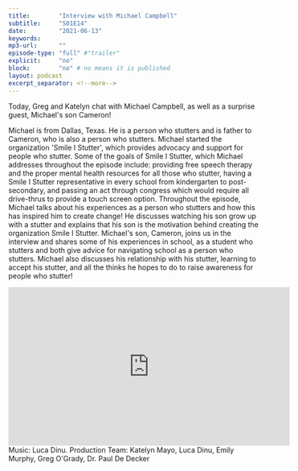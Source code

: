 ```yaml
---
title:        "Interview with Michael Campbell"
subtitle:     "S01E14"
date:         "2021-06-13"
keywords:
mp3-url:      ""
episode-type: "full" #"trailer"
explicit:     "no"
block:        "no" # no means it is published
layout: podcast
excerpt_separator: <!--more-->
---
```

Today, Greg and Katelyn chat with Michael Campbell, as well as a surprise guest, Michael's son Cameron!

Michael is from Dallas, Texas. He is a person who stutters and is father to Cameron, who is also a person who stutters. Michael started the organization 'Smile I Stutter', which provides advocacy and support for people who stutter. Some of the goals of Smile I Stutter, which Michael addresses throughout the episode include: providing free speech therapy and the proper mental health resources for all those who stutter, having a Smile I Stutter representative in every school from kindergarten to post-secondary, and passing an act through congress which would require all drive-thrus to provide a touch screen option. Throughout the episode, Michael talks about his experiences as a person who stutters and how this has inspired him to create change! He discusses watching his son grow up with a stutter and explains that his son is the motivation behind creating the organization Smile I Stutter. Michael's son, Cameron, joins us in the interview and shares some of his experiences in school, as a student who stutters and both give advice for navigating school as a person who stutters. Michael also discusses his relationship with his stutter, learning to accept his stutter, and all the thinks he hopes to do to raise awareness for people who stutter!
<!--more-->
<iframe width="560" height="315" src="https://www.youtube.com/embed/8yZg3g2DqYg" title="YouTube video player" frameborder="0" allow="accelerometer; autoplay; clipboard-write; encrypted-media; gyroscope; picture-in-picture" allowfullscreen></iframe>
<!--more-->
Music: Luca Dinu.
<!--more-->
Production Team: Katelyn Mayo, Luca Dinu, Emily Murphy, Greg O'Grady, Dr. Paul De Decker
